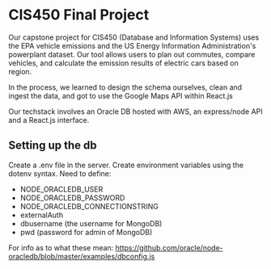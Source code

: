 # CIS450 Final Project
Our capstone project for CIS450 (Database and Information Systems) uses the EPA vehicle emissions and the US Energy Information Administration's powerplant dataset. Our tool allows users to plan out commutes, compare vehicles, and calculate the emission results of electric cars based on region.

In the process, we learned to design the schema ourselves, clean and ingest the data, and got to use the Google Maps API within React.js

Our techstack involves an Oracle DB hosted with AWS, an express/node API and a React.js interface.

## Setting up the db
Create a .env file in the server. Create environment variables using the dotenv syntax. Need to define:
- NODE_ORACLEDB_USER
- NODE_ORACLEDB_PASSWORD
- NODE_ORACLEDB_CONNECTIONSTRING
- externalAuth
- dbusername (the username for MongoDB)
- pwd (password for admin of MongoDB)

For info as to what these mean: https://github.com/oracle/node-oracledb/blob/master/examples/dbconfig.js
